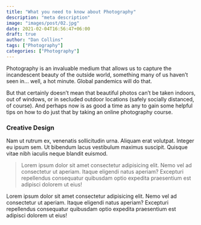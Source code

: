 ```yaml
---
title: "What you need to know about Photography"
description: "meta description"
image: "images/post/02.jpg"
date: 2021-02-04T16:56:47+06:00
draft: true
author: "Dan Collins"
tags: ["Photography"]
categories: ["Photography"]
---
```


Photography is an invaluable medium that allows us to capture the incandescent beauty of the outside world, something many of us haven’t seen in... well, a hot minute. Global pandemics will do that.

But that certainly doesn’t mean that beautiful photos can’t be taken indoors, out of windows, or in secluded outdoor locations (safely socially distanced, of course). And perhaps now is as good a time as any to gain some helpful tips on how to do just that by taking an online photography course.

### Creative Design
Nam ut rutrum ex, venenatis sollicitudin urna. Aliquam erat volutpat. Integer eu ipsum sem. Ut bibendum lacus vestibulum maximus suscipit. Quisque vitae nibh iaculis neque blandit euismod.

>Lorem ipsum dolor sit amet consectetur adipisicing elit. Nemo vel ad consectetur ut aperiam. Itaque eligendi natus aperiam? Excepturi repellendus consequatur quibusdam optio expedita praesentium est adipisci dolorem ut eius!

Lorem ipsum dolor sit amet consectetur adipisicing elit. Nemo vel ad consectetur ut aperiam. Itaque eligendi natus aperiam? Excepturi repellendus consequatur quibusdam optio expedita praesentium est adipisci dolorem ut eius!